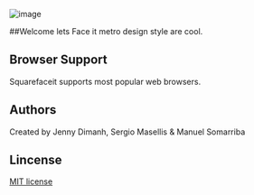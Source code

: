
![image](http://squarefaceit.github.com/SquareFaceIt/assets/img/logo.png)


##Welcome lets Face it metro design style are cool.

## Browser Support
Squarefaceit supports most popular web browsers.

Authors
-------
Created by Jenny Dimanh, Sergio Masellis & Manuel Somarriba

Lincense
--------
[MIT license](http://www.opensource.org/licenses/mit-license.php)